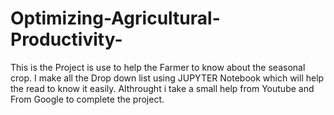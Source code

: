 # Optimizing-Agricultural-Productivity-
This is the Project is use to help the Farmer to know about the seasonal crop. I make all the Drop down list using JUPYTER Notebook which will help the read to know it easily.  Althrought i take a small help from Youtube and From Google to complete the project.
